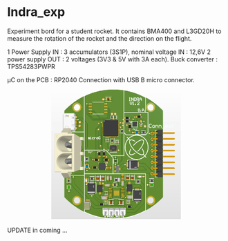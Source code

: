 # Indra_exp
Experiment bord for a student rocket. It contains BMA400 and L3GD20H to measure the rotation of the rocket and the direction on the flight.

1 Power Supply IN : 3 accumulators (3S1P), nominal voltage IN : 12,6V
2 power supply OUT : 2 voltages (3V3 & 5V with 3A each).
Buck converter : TPS54283PWPR

µC on the PCB : RP2040
Connection with USB B micro connector. 

<p align="center">
  <img 
    width="300"
    height="300"
    src= "Versions_img/INDRA_PCB_v1_2.png"
  >
</p>


UPDATE in coming ...
